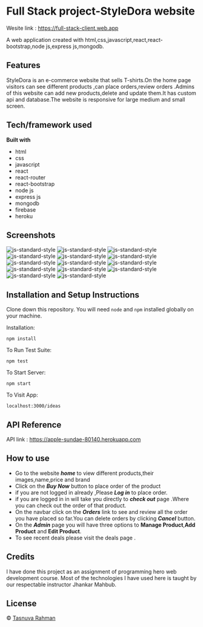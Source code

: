 # Full Stack project-StyleDora website
Wesite link : https://full-stack-client.web.app

A web  application created with html,css,javascript,react,react-bootstrap,node js,express js,mongodb.

## Features
StyleDora is an e-commerce website that sells T-shirts.On the home page visitors can see different products ,can place orders,review orders .Admins of this website can add new products,delete and update them.It has custom api and database.The website is responsive for large medium and small screen.

## Tech/framework used

<b>Built with</b>

* html
* css
* javascript
* react
* react-router
* react-bootstrap
* node js
* express js
* mongodb
* firebase
* heroku
 
## Screenshots
![js-standard-style](./src/images/screenshots/StyleDora.png)
![js-standard-style](./src/images/screenshots/StyleDora1.png)
![js-standard-style](./src/images/screenshots/StyleDora2.png)
![js-standard-style](./src/images/screenshots/StyleDora3.png)
![js-standard-style](./src/images/screenshots/StyleDora4.png)
![js-standard-style](./src/images/screenshots/StyleDora5.png)
![js-standard-style](./src/images/screenshots/StyleDora6.png)
![js-standard-style](./src/images/screenshots/StyleDora7.png)
![js-standard-style](./src/images/screenshots/StyleDora8.png)
![js-standard-style](./src/images/screenshots/StyleDora9.png)
![js-standard-style](./src/images/screenshots/StyleDora10.png)
![js-standard-style](./src/images/screenshots/StyleDora11.png)
![js-standard-style](./src/images/screenshots/StyleDora12.png)
![js-standard-style](./src/images/screenshots/StyleDora13.png)

## Installation and Setup Instructions

Clone down this repository. You will need `node` and `npm` installed globally on your machine.  

Installation:

`npm install`  

To Run Test Suite:  

`npm test`  

To Start Server:

`npm start`  

To Visit App:

`localhost:3000/ideas` 

## API Reference

API link : https://apple-sundae-80140.herokuapp.com

## How to use 

* Go to the website ***home*** to view different products,their images,name,price and brand
* Click on the ***Buy Now*** button to place order of the product
* if you are not logged in already ,Please ***Log in*** to place order.
* if you are logged in in will take you directly to ***check out*** page .Where you can check out the order of that product.
* On the navbar click on the ***Orders*** link to see and review all the order you have placed so far.You can delete orders by clicking ***Cancel*** button.
* On the ***Admin*** page you will have three options to **Manage Product**,**Add Product** and **Edit Product**.
* To see recent deals please visit the deals page .

## Credits
I have done this project as an assignment of programming hero web development course. Most of the technologies I have used here is taught by our respectable instructor Jhankar Mahbub.

## License

© [Tasnuva Rahman](https://github.com/tasnuvatina)